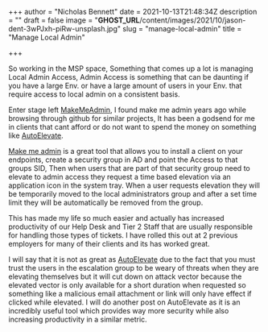 +++
author = "Nicholas Bennett"
date = 2021-10-13T21:48:34Z
description = ""
draft = false
image = "__GHOST_URL__/content/images/2021/10/jason-dent-3wPJxh-piRw-unsplash.jpg"
slug = "manage-local-admin"
title = "Manage Local Admin"

+++


So working in the MSP space, Something that comes up a lot is managing Local Admin Access, Admin Access is something that can be daunting if you have a large Env. or have a large amount of users in your Env. that require access to local admin on a consistent basis.

Enter stage left [MakeMeAdmin](https://github.com/pseymour/MakeMeAdmin), I found make me admin years ago while browsing through github for similar projects, It has been a godsend for me in clients that cant afford or do not want to spend the money on something like [AutoElevate](https://www.autoelevate.com/).



[Make me admin](https://github.com/pseymour/MakeMeAdmin) is a great tool that allows you to install a client on your endpoints, create a security group in AD and point the Access to that groups SID, Then when users that are part of that security group need to elevate to admin access they request a time based elevation via an application icon in the system tray. When a user requests elevation they will be temporarily moved to the local administrators group and after a set time limit they will be automatically be removed from the group.

This has made my life so much easier and actually has increased productivity of our Help Desk and Tier 2 Staff that are usually responsible for handling those types of tickets. I have rolled this out at 2 previous employers for many of their clients and its has worked great.



I will say that it is not as great as [AutoElevate](https://www.autoelevate.com/) due to the fact that you must trust the users in the escalation group to be weary of threats when they are elevating themselves but it will cut down on attack vector because the elevated vector is only available for a short duration when requested so something like a malicious email attachment or link will only have effect if clicked while elevated. I will do another post on AutoElevate as it is an incredibly useful tool which provides way more security while also increasing productivity in a similar metric.